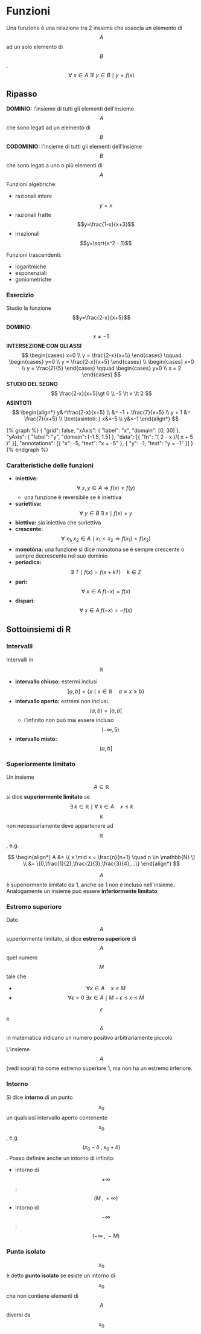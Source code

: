 # Funzioni
Una funzione è una relazione tra 2 insieme che associa un elemento di $$A$$ ad un solo elemento di $$B$$.
$$
\forall \: x \in A \; \exists! \; y \in B \mid y=f(x) 
$$

## Ripasso
**DOMINIO:** l'insieme di tutti gli elementi dell'insieme $$A$$ che sono legati ad un elemento di $$B$$
**CODOMINIO:** l'insieme di tutti gli elementi dell'insieme $$B$$ che sono legati a uno o più elementi di $$A$$
Funzioni algebriche:
- razionali intere $$y=x$$
- razionali fratte $$y=\frac{1-x}{x+3}$$
- irrazionali $$y=\sqrt{x^2 - 1}$$

Funzioni trascendenti:
- logaritmiche
- esponenziali
- goniometriche

### Esercizio
Studio la funzione $$y=\frac{2-x}{x+5}$$
**DOMINIO:** $$x \ne -5 $$
**INTERSEZIONE CON GLI ASSI**
$$
\begin{cases}
x=0 \\
y = \frac{2-x}{x+5}
\end{cases}
\qquad
\begin{cases}
y=0 \\
y = \frac{2-x}{x+5}
\end{cases}
\\
\begin{cases}
x=0 \\
y = \frac{2}{5}
\end{cases}
\qquad
\begin{cases}
y=0 \\
x = 2
\end{cases}
$$
**STUDIO DEL SEGNO**
$$
\frac{2-x}{x+5}\gt 0 \\
-5 \lt x \lt 2
$$
**ASINTOTI**
$$
\begin{align*}
y&=\frac{2-x}{x+5} \\
&= -1 + \frac{7}{x+5} \\
y + 1 &= \frac{7}{x+5} \\
\text{asintoti: } x&=-5 \\ y&=-1
\end{align*}
$$

{% graph %}
{
    "grid": false,
    "xAxis": {
        "label": "x",
        "domain": [0, 30]
    },
    "yAxis": {
        "label": "y",
        "domain": [-1.5, 1.5]
    },
    "data": [{
        "fn": "( 2 - x )/( x + 5 )"
    }],
    "annotations": [{
        "x": -5,
        "text": "x = -5"
    }, {
        "y": -1,
        "text": "y = -1"
    }]
}
{% endgraph %}

### Caratteristiche delle funzioni
- **iniettive:** $$\forall \: x,y \in A \Rightarrow f(x)\ne f(y)$$
    - una funzione è reversibile se è iniettiva
- **suriettiva:** $$\forall \: y \in B \; \exists \: x \mid f(x)=y$$
- **biettiva:** sia iniettiva che suriettiva
- **crescente:** $$\forall \: x_1, x_2 \in A \mid x_1 < x_2 \Rightarrow f(x_1) \lt f(x_2)$$
- **monotòna:** una funzione si dice monotona se è sempre crescente o sempre decrescente nel suo dominio
- **periodica:** $$\exists \: T \mid f(x)=f(x+kT) \quad k \in \mathbb{Z}$$
- **pari:** $$\forall \: x \in A \; f(-x)=f(x)$$
- **dispari:** $$\forall \: x \in A \; f(-x)=-f(x)$$

## Sottoinsiemi di R
### Intervalli
Intervalli in $$\mathbb{R}$$
- **intervallo chiuso:** estermi inclusi $$[a,b]=\{x \mid x \in \mathbb{R} \quad a \ge x \ge b \}$$
- **intervallo aperto:**  estremi non inclusi $$(a,b) = ]a,b[$$
    - l'infinito non può mai essere incluso $$(- \infty, 5)$$
- **intervallo misto:** $$(a,b]$$

### Superiormente limitato
Un insieme $$A \subseteq \mathbb{R}$$ si dice **superiormente limitato** se $$\exists \; k \in \mathbb{R} \mid \forall \; x \in A \quad x \le k $$
$$k$$ non necessariamente deve appartenere ad $$\mathbb{R}$$, e.g.

$$
\begin{align*}
A &= \{ x \mid x = \frac{n}{n+1} \quad n \in \mathbb{N} \} \\
&= \{0,\frac{1}{2},\frac{2}{3},\frac{3}{4},...\}
\end{align*}
$$

$$A$$ è superiormente limitato da 1, anche se 1 non è incluso nell'insieme.
Analogamente un insieme può essere **inferiormente limitato**

### Estremo superiore
Dato $$A$$ superiormente limitato, si dice **estremo superiore** di $$A$$ quel numero $$M$$ tale che
- $$\forall x \in A \quad x \le M $$
- $$\forall \epsilon \gt 0 \; \exists x \in A \mid M - \epsilon \le x \le M $$

$$\epsilon$$ e $$\delta$$ in matematica indicano un numero positivo arbitrariamente piccolo

L'insieme $$A$$ (vedi sopra) ha come estremo superiore 1, ma non ha un estremo inferiore.

### Intorno
Si dice **intorno** di un punto $$ x_0 $$ un qualsiasi intervallo aperto contenente $$x_0$$, e.g. $$(x_0 - \delta \; , \; x_0 + \delta ) $$. Posso definire anche un intorno di infinito:
- intorno di $$+ \infty$$: $$(M \; , \; + \infty)$$
- intorno di $$- \infty$$: $$(- \infty \; , \; -M)$$


### Punto isolato
$$x_0$$ è detto **punto isolato** se esiste un intorno di $$x_0$$ che non contiene elementi di $$A$$ diversi da $$x_0$$




